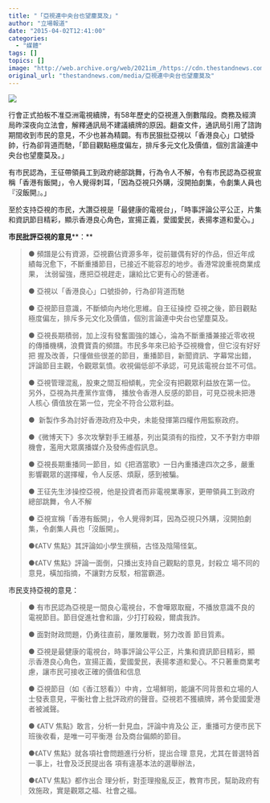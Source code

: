 ```yaml
---
title: "「亞視連中央台也望塵莫及」"
author: "立場報道"
date: "2015-04-02T12:41:00"
categories:
  - "媒體"
tags: []
topics: []
image: "http://web.archive.org/web/2021im_/https://cdn.thestandnews.com/media/photos/cache/atv-06_vGgzo_1200x0.png"
original_url: "thestandnews.com/media/亞視連中央台也望塵莫及"
---
```

![](http://web.archive.org/web/2021im_/https://cdn.thestandnews.com/media/photos/cache/atv-06_vGgzo_1200x0.png)

行會正式拍板不准亞洲電視續牌，有58年歷史的亞視進入倒數階段。商務及經濟局昨深夜向立法會，解釋通訊局不建議續牌的原因。翻查文件，通訊局引用了諮詢期間收到市民的意見，不少也甚為精闢。有市民狠批亞視以「香港良心」口號掛帥，行為卻背道而馳，「節目觀點極度偏左，排斥多元文化及價值，個別言論連中央台也望塵莫及。」

有市民認為，王征帶領員工到政府總部跳舞，行為令人不解，令有市民認為亞視宣稱「香港有飯開」，令人覺得刺耳，「因為亞視只外購，沒開拍劇集，令劇集人員也『沒飯開』。」

至於支持亞視的市民，大讚亞視是「最健康的電視台」，「時事評論公平公正，片集和資訊節目精彩，顯示香港良心角色，宣揚正義，愛國愛民，表揚孝道和愛心。」

**市****民****批評亞視的意見****：**

> ● 頻譜是公有資源，亞視霸佔資源多年，從前雖偶有好的作品，但近年成績每況愈下，不斷重播節目，已接近不能容忍的地步。香港常說重視商業成果， 汰弱留強，應把亞視趕走，讓給比它更有心的營運者。
> 
> ● 亞視以「香港良心」口號掛帥，行為卻背道而馳
> 
> ● 亞視節目意識，不斷傾向內地化思維。自王征操控 亞視之後，節目觀點極度偏左，排斥多元文化及價值，個別言論連中央台也望塵莫及。
> 
> ● 亞視長期積弱，加上沒有發奮圖強的雄心，淪為不斷重播兼接近零收視的傳播機構，浪費寶貴的頻譜。巿民多年來已給予亞視機會，但它沒有好好把 握及改善，只懂做些很差的節目，重播節目，新聞資訊、字幕常出錯，評論節目主觀，令觀眾氣憤。收視偏低卻不承認，可見該電視台並不可信。
> 
> ● 亞視管理混亂，股東之間互相傾軋，完全沒有把觀眾利益放在第一位。另外，亞視為共產黨作宣傳， 播放令香港人反感的節目，可見亞視未把港人核心 價值放在第一位，完全不符合公眾利益。
> 
> ●  新製作多為討好香港政府及中央，未能發揮第四權作用監察政府。
> 
> ●《微博天下》多次攻擊對手王維基，列出莫須有的指控，又不予對方申辯機會，濫用大眾廣播媒介及發佈虛假訊息。
> 
> ● 亞視長期重播同一節目，如《把酒當歌》一日內重播達四次之多，嚴重影響觀眾的選擇權，令人反感、煩厭，感到被騙。
> 
> ● 王征先生涉操控亞視，他是投資者而非電視業專家，更帶領員工到政府總部跳舞，令人不解
> 
> ● 亞視宣稱「香港有飯開」，令人覺得刺耳，因為亞視只外購，沒開拍劇集，令劇集人員也「沒飯開」。
> 
> ●《ATV 焦點》其評論如小學生撰稿，古怪及陰陽怪氣。
> 
> ●《ATV 焦點》評論一面倒，只播出支持自己觀點的意見，封殺立 場不同的意見，橫加指摘，不讓對方反駁，相當霸道。

市民支持亞視的意見：

> ● 有巿民認為亞視是一間良心電視台，不會嘩眾取寵，不播放意識不良的電視節目。節目促進社會和諧，少打打殺殺，爾虞我詐。
> 
> ● 面對財政問題，仍勇往直前，屢敗屢戰，努力改善 節目質素。
> 
> ● 亞視是最健康的電視台，時事評論公平公正，片集和資訊節目精彩，顯示香港良心角色，宣揚正義，愛國愛民，表揚孝道和愛心。不只著重商業考慮，讓巿民可接收正確的價值和信息
> 
> ● 亞視節目（如《香江怒看》）中肯，立場鮮明，能讓不同背景和立場的人士發表意見，平衡社會上批評政府的聲音。亞視若不獲續牌，將令愛國愛港者被滅聲。
> 
> ● 《ATV 焦點》敢言，分析一針見血，評論中肯及公 正，重播可方便巿民下班後收看，是唯一可平衡港 台及商台偏頗的節目。
> 
> ●《ATV 焦點》就各項社會問題進行分析，提出合理 意見，尤其在普選特首一事上，社會及泛民提出各 項有違基本法的選舉辦法，
> 
> ●《ATV 焦點》都作出合 理分析，對歪理撥亂反正，教育市民，幫助政府有 效施政，實是觀眾之福、社會之福。